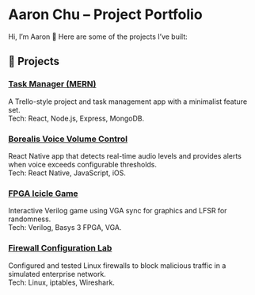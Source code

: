 # Aaron Chu – Project Portfolio

Hi, I’m Aaron 👋 Here are some of the projects I’ve built:

## 🚀 Projects

### [Task Manager (MERN)](https://github.com/AaronChu333/CSE-115-)
A Trello-style project and task management app with a minimalist feature set.  
Tech: React, Node.js, Express, MongoDB.

### [Borealis Voice Volume Control](https://github.com/AaronChu333/borealis)
React Native app that detects real-time audio levels and provides alerts when voice exceeds configurable thresholds.  
Tech: React Native, JavaScript, iOS.

### [FPGA Icicle Game](https://github.com/AaronChu333/fpga-icicle-game)
Interactive Verilog game using VGA sync for graphics and LFSR for randomness.  
Tech: Verilog, Basys 3 FPGA, VGA.

### [Firewall Configuration Lab](https://github.com/AaronChu333/firewall-lab)
Configured and tested Linux firewalls to block malicious traffic in a simulated enterprise network.  
Tech: Linux, iptables, Wireshark.
